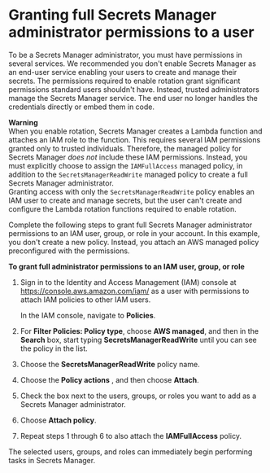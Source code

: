 # Granting full Secrets Manager administrator permissions to a user<a name="permissions_grant-admin-actions"></a>

To be a Secrets Manager administrator, you must have permissions in several services\. We recommended you don't enable Secrets Manager as an end\-user service enabling your users to create and manage their secrets\. The permissions required to enable rotation grant significant permissions standard users shouldn't have\. Instead, trusted administrators manage the Secrets Manager service\. The end user no longer handles the credentials directly or embed them in code\.

**Warning**  
When you enable rotation, Secrets Manager creates a Lambda function and attaches an IAM role to the function\. This requires several IAM permissions granted only to trusted individuals\. Therefore, the managed policy for Secrets Manager *does not* include these IAM permissions\. Instead, you must explicitly choose to assign the `IAMFullAccess` managed policy, in addition to the `SecretsManagerReadWrite` managed policy to create a full Secrets Manager administrator\.  
Granting access with only the `SecretsManagerReadWrite` policy enables an IAM user to create and manage secrets, but the user can't create and configure the Lambda rotation functions required to enable rotation\.

Complete the following steps to grant full Secrets Manager administrator permissions to an IAM user, group, or role in your account\. In this example, you don't create a new policy\. Instead, you attach an AWS managed policy preconfigured with the permissions\.

**To grant full administrator permissions to an IAM user, group, or role**

1. Sign in to the Identity and Access Management \(IAM\) console at [https://console\.aws\.amazon\.com/iam/](https://console.aws.amazon.com/iam/) as a user with permissions to attach IAM policies to other IAM users\.

   In the IAM console, navigate to **Policies**\.

1. For **Filter Policies: Policy type**, choose **AWS managed**, and then in the **Search** box, start typing **SecretsManagerReadWrite** until you can see the policy in the list\.

1. Choose the **SecretsManagerReadWrite** policy name\.

1. Choose the **Policy actions** , and then choose **Attach**\.

1. Check the box next to the users, groups, or roles you want to add as a Secrets Manager administrator\.

1. Choose **Attach policy**\.

1. Repeat steps 1 through 6 to also attach the **IAMFullAccess** policy\.

The selected users, groups, and roles can immediately begin performing tasks in Secrets Manager\.